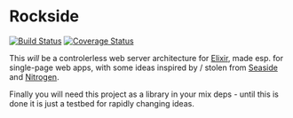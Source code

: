 # Rockside
[![Build Status](https://travis-ci.org/herenowcoder/rockside.svg?branch=master)](https://travis-ci.org/herenowcoder/rockside)
[![Coverage Status](https://img.shields.io/coveralls/herenowcoder/rockside.svg)](https://coveralls.io/r/herenowcoder/rockside?branch=master)

This *will* be a controlerless web server architecture for [Elixir][1], 
made esp. for single-page web apps, with some ideas inspired by /
stolen from [Seaside][2] and [Nitrogen][3].

Finally you will need this project as a library in your mix deps - 
until this is done it is just a testbed for rapidly changing ideas.

[1]: http://elixir-lang.org
[2]: http://seaside.st
[3]: http://nitrogenproject.com
